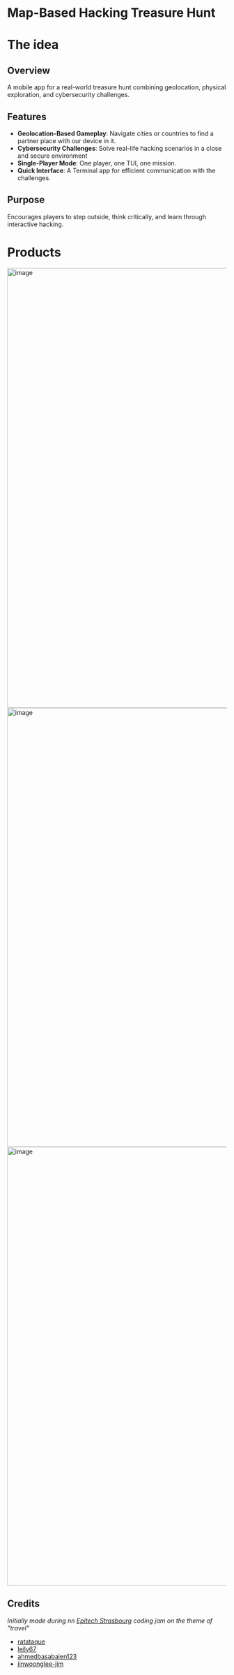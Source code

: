 # Map-Based Hacking Treasure Hunt

# The idea
## Overview
A mobile app for a real-world treasure hunt combining geolocation, physical exploration, and cybersecurity challenges.

## Features
- **Geolocation-Based Gameplay**: Navigate cities or countries to find a partner place with our device in it.
- **Cybersecurity Challenges**: Solve real-life hacking scenarios in a close and secure environment
- **Single-Player Mode**: One player, one TUI, one mission.
- **Quick Interface**: A Terminal app for efficient communication with the challenges.

## Purpose
Encourages players to step outside, think critically, and learn through interactive hacking.

# Products

<img width="1008" alt="image" src="https://github.com/user-attachments/assets/ff8a796e-c051-4568-ae1d-c00e451a7626" />
<img width="1006" alt="image" src="https://github.com/user-attachments/assets/f13bfccf-0234-4ec5-bc9d-bb3735e3f8ad" />
<img width="1005" alt="image" src="https://github.com/user-attachments/assets/8a071db7-6cfb-4326-9cbc-7dcd4e4f6f61" />

## Credits
*Initially made during nn [Epitech Strasbourg](https://www.epitech.eu/ecole-informatique-strasbourg/) coding jam on the theme of "travel"*
- [ratataque](https://github.com/ratataque)
- [leily67](https://github.com/Leily67)
- [ahmedbasabaien123](https://github.com/ahmedbasabaien123)
- [jinwoonglee-jim](https://github.com/JINWOONG-JIM)

